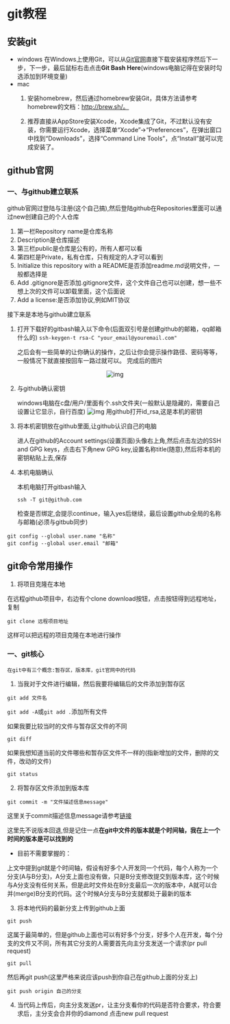 # git教程

## 安装git

* windows
    在Windows上使用Git，可以从[Git官网](https://git-scm.com/downloads)直接下载安装程序然后下一步，下一步，最后鼠标右击点击**Git Bash Here**(windows电脑记得在安装时勾选添加到环境变量)
* mac
    1. 安装homebrew，然后通过homebrew安装Git，具体方法请参考homebrew的文档：http://brew.sh/。

    2. 推荐直接从AppStore安装Xcode，Xcode集成了Git，不过默认没有安装，你需要运行Xcode，选择菜单“Xcode”->“Preferences”，在弹出窗口中找到“Downloads”，选择“Command Line Tools”，点“Install”就可以完成安装了。

## github官网

### 一、与github建立联系

github官网过登陆与注册(这个自己搞),然后登陆github在Repositories里面可以通过new创建自己的个人仓库

1. 第一栏Repository name是仓库名称
2. Description是仓库描述
3. 第三栏public是仓库是公有的，所有人都可以看
4. 第四栏是Private，私有仓库，只有规定的人才可以看到
5. Initialize this repository with a README是否添加readme.md说明文件，一般都选择是
6. Add .gitignore是否添加.gitignore文件，这个文件自己也可以创建，想一些不想上次的文件可以卸载里面，这个后面说
7. Add a license:是否添加协议,例如MIT协议

接下来是本地与github建立联系

1. 打开下载好的gitbash输入以下命令(后面双引号是创建github的邮箱，qq邮箱什么的)
`ssh-keygen-t rsa-C "your_email@youremail.com"`

    之后会有一些简单的让你确认的操作，之后让你会提示操作路径、密码等等，一般情况下就直接按回车一路过就可以。
完成后的图片
<center>

![img](https://img-blog.csdn.net/20170912222716512?watermark/2/text/aHR0cDovL2Jsb2cuY3Nkbi5uZXQvSGFuYW5pX0ppYQ==/font/5a6L5L2T/fontsize/400/fill/I0JBQkFCMA==/dissolve/70/gravity/Center)

</center>

2. 与github确认密钥

    windows电脑在c盘/用户/里面有个.ssh文件夹(一般默认是隐藏的，需要自己设置让它显示，自行百度)
    ![img](https://img-blog.csdn.net/20170912222924652?watermark/2/text/aHR0cDovL2Jsb2cuY3Nkbi5uZXQvSGFuYW5pX0ppYQ==/font/5a6L5L2T/fontsize/400/fill/I0JBQkFCMA==/dissolve/70/gravity/Center)
    用github打开id_rsa,这是本机的密钥
    
3. 将本机密钥放在github里面,让github认识自己的电脑

    进人在github的Account settings(设置页面)头像右上角,然后点击左边的SSH and GPG keys，点击右下角new GPG key,设置名称title(随意),然后将本机的密钥粘贴上去,保存

4. 本机电脑确认

    本机电脑打开gitbash输入

    `ssh -T git@github.com`

    检查是否绑定,会提示continue，输入yes后继续，最后设置github全局的名称与邮箱(必须与gitbub同步)


```
git config --global user.name "名称"
git config --global user.email "邮箱"
```

## git命令常用操作

1. 将项目克隆在本地

在远程github项目中，右边有个clone download按钮，点击按钮得到远程地址，复制

`git clone 远程项目地址`

这样可以把远程的项目克隆在本地进行操作

### 一、git核心

    在git中有三个概念:暂存区，版本库，git官网中的代码

1. 当我对于文件进行编辑，然后我要将编辑后的文件添加到暂存区

`git add 文件名`

`git add -A`或`git add .`添加所有文件

如果我要比较当时的文件与暂存区文件的不同

`git diff`

如果我想知道当前的文件哪些和暂存区文件不一样的(指新增加的文件，删除的文件，改动的文件)

`git status`

2. 将暂存区文件添加到版本库

`git commit -m "文件描述信息message"`

这里关于commit描述信息message请参考[链接](https://github.com/wuhaohao1234/learncommitizen-)

这里先不说版本回退,但是记住一点**在git中文件的版本就是个时间轴，我在上一个时间的版本是可以找到的**

* 目前不需要掌握的：

上文中提到git就是个时间轴，假设有好多个人开发同一个代码，每个人称为一个分支(A与B分支)，A分支上面也没有做，只是B分支修改提交到版本库，这个时候与A分支没有任何关系，但是此时文件处在B分支最后一次的版本中，A就可以合并(merge)B分支的代码。这个时候A分支与B分支就都处于最新的版本

3. 将本地代码的最新分支上传到github上面

`git push`

这属于最简单的，但是github上面也可以有好多个分支，好多个人在开发，每个分支的文件又不同，所有其它分支的人需要首先向主分支发送一个请求(pr pull request)

`git pull`

然后再git push(这里严格来说应该push到你自己在github上面的分支上)

`git push origin 自己的分支`

4. 当代码上传后，向主分支发送pr，让主分支看你的代码是否符合要求，符合要求后，主分支会合并你的diamond
    点击new pull request
